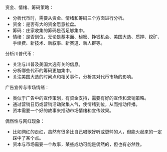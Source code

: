 资金、情绪、筹码策略：

- 分析代币时，需要从资金、情绪和筹码三个方面进行分析。
- 资金：是否有大的资金愿意拉盘。
- 筹码：庄家收集的筹码是否足够集中。
- 情绪：是否到位，无论是基本面、秘密、挣钱机会、美国大选、质押、挖矿、手续费、新技术、新叙事、新赛道、新人群等。

分析川普代币：

- 关注与川普及美国大选有关的信息。
- 分析哪些代币的筹码更加集中。
- 关注美国大选的时间点和相关事件，分析其对代币市场的影响。

广告宣传与市场情绪：

- 类似于广告中的宣传策划，有资金支持，需要有好的宣传和营销策略。
- 通过营销日历或营销活动聚集人气，使情绪到位，从而推动传播。
- 资本需要一个好的故事来推动市场情绪和宣传效果。

偶然性与网红现象：

- 比如网红的走红，虽然有很多比自己唱歌好听或更帅的人，但能火起来的一定踩中了某个点。
- 资本与市场需要一个故事，某些成功可能是偶然的，但也有必然性。